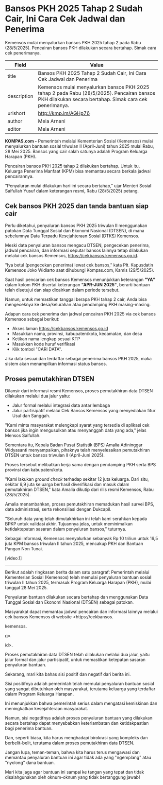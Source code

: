 # Bansos PKH 2025 Tahap 2 Sudah Cair, Ini Cara Cek Jadwal dan Penerima

Kemensos mulai menyalurkan bansos PKH 2025 tahap 2 pada Rabu (28/5/2025). Pencairan bansos PKH dilakukan secara bertahap. Simak cara cek penerimanya.

| Field       | Value                                                       |
|-------------|-------------------------------------------------------------|
| title       | Bansos PKH 2025 Tahap 2 Sudah Cair, Ini Cara Cek Jadwal dan Penerima |
| description | Kemensos mulai menyalurkan bansos PKH 2025 tahap 2 pada Rabu (28/5/2025). Pencairan bansos PKH dilakukan secara bertahap. Simak cara cek penerimanya. |
| urlshort    | http://kmp.im/AGHp76 |
| author      | Mela Arnani |
| editor      | Mela Arnani |

**KOMPAS.com -** Pemerintah melalui Kementerian Sosial (Kemensos) mulai menyalurkan bantuan sosial triwulan II (April-Juni) tahun 2025 mulai Rabu, 28 Mei 2025. Bansos yang cair salah satunya adalah Program Keluarga Harapan (PKH).

Pencairan bansos PKH 2025 tahap 2 dilakukan bertahap. Untuk itu, Keluarga Penerima Manfaat (KPM) bisa memantau secara berkala jadwal pencairannya.

\"Penyaluran mulai dilakukan hari ini secara bertahap,\" ujar Menteri Sosial Saifullah Yusuf dalam keterangan resmi, Rabu (28/5/2025) petang.

## Cek bansos PKH 2025 dan tanda bantuan siap cair

Perlu diketahui, penyaluran bansos PKH 2025 triwulan II menggunakan patokan Data Tunggal Sosial dan Ekonomi Nasional (DTSEN), di mana sebelumnya Data Terpadu Kesejahteraan Sosial (DTKS) Kemensos.

Meski data penyaluran bansos mengacu DTSEN, pengecekan penerima, jadwal pencairan, dan informasi seputar bansos lainnya tetap dilakukan melalui cek bansos Kemensos, <https://cekbansos.kemensos.go.id>.

\"Iya betul (pengecekan penerima) lewat cek bansos,\" kata Plt. Kapusdatin Kemensos Joko Widiarto saat dihubungi Kompas.com, Kamis (29/5/2025). 

Saat hasil pencarian cek bansos Kemensos menunjukkan keterangan **\"YA\"** dalam kolom PKH disertai keterangan **\"APR-JUN 2025\"**, berarti bantuan telah disetujui dan siap dicairkan dalam periode tersebut.

Namun, untuk memastikan tanggal berapa PKH tahap 2 cair, Anda bisa mengeceknya ke desa/kelurahan atau pendamping PKH masing-masing.

Adapun cara cek penerima dan jadwal pencairan PKH 2025 via cek bansos Kemensos sebagai berikut:

- Akses laman <https://cekbansos.kemensos.go.id>
- Masukkan nama, provinsi, kabupaten/kota, kecamatan, dan desa
- Ketikan nama lengkap sesuai KTP
- Masukkan kode huruf verifikasi
- Klik tombol \"CARI DATA\".

Jika data sesuai dan terdaftar sebagai penerima bansos PKH 2025, maka sistem akan menampilkan informasi status bansos.

## Proses pemutakhiran DTSEN

Dilansir dari informasi resmi Kemensos, proses pemutakhiran data DTSEN dilakukan melalui dua jalur yaitu:

- Jalur formal melalui integrasi data antar lembaga
- Jalur partisipatif melalui Cek Bansos Kemensos yang menyediakan fitur Usul dan Sanggah.

"Kami minta masyarakat melengkapi syarat yang tersedia di aplikasi cek bansos jika ingin mengusulkan atau menyanggah data yang ada," jelas Mensos Saifullah.

Sementara itu, Kepala Badan Pusat Statistik (BPS) Amalia Adininggar Widyasanti menyampaikan, pihaknya telah menyelesaikan pemutakhiran DTSEN untuk bansos triwulan II (April-Juni 2025).

Proses tersebut melibatkan kerja sama dengan pendamping PKH serta BPS provinsi dan kabupaten/kota.

"Kami lakukan *ground check* terhadap sekitar 12 juta keluarga. Dari situ, sekitar 6,9 juta keluarga berhasil diverifikasi dan masuk dalam pemutakhiran DTSEN," kata Amalia dikutip dari rilis resmi Kemensos, Rabu (28/5/2025).

Amalia menambahkan, proses pemutakhiran memadukan hasil survei BPS, data administrasi, serta rekonsiliasi dengan Dukcapil.

"Seluruh data yang telah dimutakhirkan ini telah kami serahkan kepada BPKP untuk validasi akhir. Tujuannya jelas, untuk meminimalkan ketidaktepatan sasaran dalam penyaluran bansos," tuturnya.

Sebagai informasi, Kemensos menyalurkan sebanyak Rp 10 triliun untuk 16,5 juta KPM bansos triwulan II tahun 2025, mencakup PKH dan Bantuan Pangan Non Tunai.

\[video.1\]

---
Berikut adalah ringkasan berita dalam satu paragraf: Pemerintah melalui Kementerian Sosial (Kemensos) telah memulai penyaluran bantuan sosial triwulan II tahun 2025, termasuk Program Keluarga Harapan (PKH), mulai tanggal 28 Mei 2025.

 Penyaluran bantuan dilakukan secara bertahap dan menggunakan Data Tunggal Sosial dan Ekonomi Nasional (DTSEN) sebagai patokan.

 Masyarakat dapat memantau jadwal pencairan dan informasi lainnya melalui cek bansos Kemensos di website <https://cekbansos.

kemensos.

go.

id>.

 Proses pemutakhiran data DTSEN telah dilakukan melalui dua jalur, yaitu jalur formal dan jalur partisipatif, untuk memastikan ketepatan sasaran penyaluran bantuan.



Sekarang, mari kita bahas sisi positif dan negatif dari berita ini.

 Sisi positifnya adalah pemerintah telah memulai penyaluran bantuan sosial yang sangat dibutuhkan oleh masyarakat, terutama keluarga yang terdaftar dalam Program Keluarga Harapan.

 Ini menunjukkan bahwa pemerintah serius dalam mengatasi kemiskinan dan meningkatkan kesejahteraan masyarakat.

 Namun, sisi negatifnya adalah proses penyaluran bantuan yang dilakukan secara bertahap dapat menyebabkan keterlambatan dan ketidakpastian bagi penerima bantuan.

 Dan, seperti biasa, kita harus menghadapi birokrasi yang kompleks dan berbelit-belit, terutama dalam proses pemutakhiran data DTSEN.

 Jangan lupa, teman-teman, bahwa kita harus terus mengawasi dan memantau penyaluran bantuan ini agar tidak ada yang "ngemplang" atau "nyolong" dana bantuan.

 Mari kita jaga agar bantuan ini sampai ke tangan yang tepat dan tidak disalahgunakan oleh oknum-oknum yang tidak bertanggung jawab!
